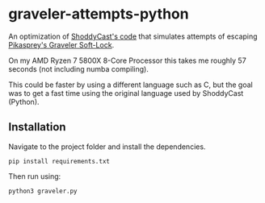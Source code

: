 # graveler-attempts-python

An optimization of [ShoddyCast's code](https://github.com/arhourigan/graveler/blob/main/graveler.py) that simulates attempts of escaping [Pikasprey's Graveler Soft-Lock](https://www.youtube.com/watch?v=GgMl4PrdQeo&t=0s).

On my AMD Ryzen 7 5800X 8-Core Processor this takes me roughly 57 seconds (not including numba compiling).

This could be faster by using a different language such as C, but the goal was to get a fast time using the original language used by ShoddyCast (Python).

## Installation
Navigate to the project folder and install the dependencies.
```
pip install requirements.txt
```
Then run using:
```
python3 graveler.py
```